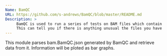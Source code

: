 ```yaml
---
Name: BamQC 
URL: https://github.com/s-andrews/BamQC/blob/master/README.md
Description: >
     BamQC is used to run a series of tests on BAM files which contain mapped data and generate a QC report.
     This can tell you if there is anything unusual the files you have analysed.
---
```


This module parses bam.BamQC.json generated by BamQC and retrieve data from it.
Information will be ploted as bar graphs. 

